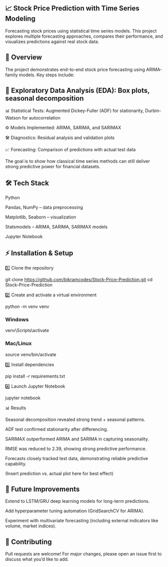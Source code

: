 ## 📈 Stock Price Prediction with Time Series Modeling

Forecasting stock prices using statistical time series models. This project explores multiple forecasting approaches, compares their performance, and visualizes predictions against real stock data.

## 🚀 Overview

The project demonstrates end-to-end stock price forecasting using ARIMA-family models. Key steps include:

## 🔎 Exploratory Data Analysis (EDA): Box plots, seasonal decomposition

📊 Statistical Tests: Augmented Dickey-Fuller (ADF) for stationarity, Durbin-Watson for autocorrelation

⚙️ Models Implemented: ARIMA, SARIMA, and SARIMAX

🛠️ Diagnostics: Residual analysis and validation plots

📈 Forecasting: Comparison of predictions with actual test data

The goal is to show how classical time series methods can still deliver strong predictive power for financial datasets.

## 🛠️ Tech Stack

Python

Pandas, NumPy – data preprocessing

Matplotlib, Seaborn – visualization

Statsmodels – ARIMA, SARIMA, SARIMAX models

Jupyter Notebook

## ⚡ Installation & Setup

1️⃣ Clone the repository

git clone https://github.com/bikramcodes/Stock-Price-Prediction.git
cd Stock-Price-Prediction


2️⃣ Create and activate a virtual environment

python -m venv venv
### Windows
venv\Scripts\activate
### Mac/Linux
source venv/bin/activate


3️⃣ Install dependencies

pip install -r requirements.txt


4️⃣ Launch Jupyter Notebook

jupyter notebook

📊 Results

Seasonal decomposition revealed strong trend + seasonal patterns.

ADF test confirmed stationarity after differencing.

SARIMAX outperformed ARIMA and SARIMA in capturing seasonality.

RMSE was reduced to 2.39, showing strong predictive performance.

Forecasts closely tracked test data, demonstrating reliable predictive capability.

(Insert prediction vs. actual plot here for best effect)

## 🚧 Future Improvements

Extend to LSTM/GRU deep learning models for long-term predictions.

Add hyperparameter tuning automation (GridSearchCV for ARIMA).

Experiment with multivariate forecasting (including external indicators like volume, market indices).

## 🤝 Contributing

Pull requests are welcome! For major changes, please open an issue first to discuss what you’d like to add.
